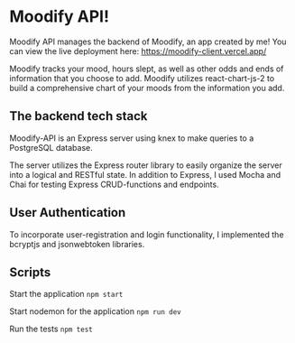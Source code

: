 # Moodify API!

 Moodify API manages the backend of Moodify, an app created by me! You can view the live deployment here: https://moodify-client.vercel.app/
 
 Moodify tracks your mood, hours slept, as well as other odds and ends of information that you choose to add.
 Moodify utilizes react-chart-js-2 to build a comprehensive chart of your moods from the information you add.
 

## The backend tech stack

 Moodify-API is an Express server using knex to make queries to a PostgreSQL database.
 
 The server utilizes the Express router library to easily organize the server into a logical and RESTful state.
 In addition to Express, I used Mocha and Chai for testing Express CRUD-functions and endpoints. 

## User Authentication
  To incorporate user-registration and login functionality, I implemented the bcryptjs and jsonwebtoken libraries.
  
## Scripts

Start the application `npm start`

Start nodemon for the application `npm run dev`

Run the tests `npm test`
